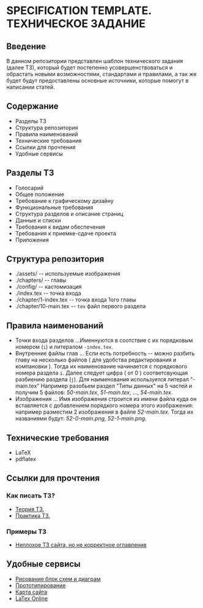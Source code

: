 # SPECIFICATION TEMPLATE. ТЕХНИЧЕСКОЕ ЗАДАНИЕ
## Введение
В данном репозитории представлен шаблон технического задания (далее ТЗ), который будет постепенно усовершенствоваться и обрастать новыми возможностями, стандартами и правилами, а так же будет будут предоставлены основные источники, которые помогут в написании статей.

## Содержание
* Разделы ТЗ
* Структура репозитория
* Правила наименований
* Технические требования
* Ссылки для прочтения
* Удобные сервисы

## Разделы ТЗ
* Голосарий
* Общее положение
* Требование к графическому дизайну
* Функциональные требования
* Структура разделов и описание страниц
* Данные и списки
* Требования к видам обеспечения
* Требования к приемке-сдаче проекта
* Приложения

## Структура репозитория
* ./assets/ -- используемые изображения
* ./chapters/ -- главы
* ./config/ -- кастомизация
* ./index.tex -- точка входа
* ./chapter/1-index.tex -- точка входа 1ого главы
* ./chapter/10-main.tex -- `tex` файл первого раздела

## Правила наименований
* Точки входа разделов
...Именнуются в соотствие с их порядковым номером (`i`) и литералом `-index.tex`.
* Внутренние файлы глав
... Если есть потребность -- можно разбить главу на несколько файлов ( для удобства редактирования и компановки ). Тогда их наименование начинается с порядкового номера раздела `i`. Далее следует цифра ( от 0 ) соответсвующая разбиению раздела (`j`). Для наименования используется литерал "-main.tex" Например разобьем раздел "Типы данных" на 5 частей и получим 5 файлов: *50-main.tex*, *51-main.tex*, ..., *54-main.tex*.
* Изображения
... Имя изображения строится из имени файла куда он вставляется с добавлением порядкого номера этого изображения: например разместим 2 изображения в файле *52-main.tex*. Тогда их названиями будут: *52-0-main.png*, *52-1-main.png*.

## Технические требования
* LaTeX
* pdflatex

## Ссылки для прочтения
### Как писать ТЗ?
* [ Теория ТЗ.](https://habr.com/post/138749/)
* [ Практика ТЗ. ]( https://habr.com/post/140574/)
### Примеры ТЗ
* [ Неплохое ТЗ сайта, но не корректное оглавление ](https://vk.com/doc274927580_469304836?hash=3ba29bc93c4236be15&dl=46982c09db14ed6d31)
## Удобные сервисы
* [ Рисование блок схем и диаграм ](https://draw.io)
* [ Прототипирование ](https://pencil.evolus.vn/Downloads.html)
* [ Карта сайта ](https://app.flowmapp.com)
* [ LaTex Online ](https://ru.sharelatex.com/)
